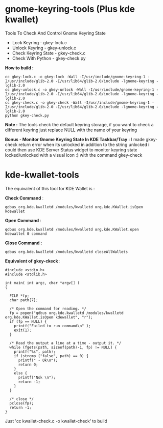 # gnome-keyring-tools (Plus kde kwallet)
Tools To Check And Control Gnome Keyring State

- Lock Keyring - gkey-lock.c
- Unlock Keyring - gkey-unlock.c
- Check Keyring State - gkey-check.c
- Check With Python - gkey-check.py

**How to build :**

    cc gkey-lock.c -o gkey-lock -Wall -I/usr/include/gnome-keyring-1 -I/usr/include/glib-2.0 -I/usr/lib64/glib-2.0/include -lgnome-keyring -lglib-2.0
    cc gkey-unlock.c -o gkey-unlock -Wall -I/usr/include/gnome-keyring-1 -I/usr/include/glib-2.0 -I/usr/lib64/glib-2.0/include -lgnome-keyring -lglib-2.0
    cc gkey-check.c -o gkey-check -Wall -I/usr/include/gnome-keyring-1 -I/usr/include/glib-2.0 -I/usr/lib64/glib-2.0/include -lgnome-keyring -lglib-2.0
    python gkey-check.py

**Note :**
The tools check the default keyring storage, if you want to check a different keyring just replace NULL with the name of your keyring 

**Bonus - Monitor Gnome Keyring State In KDE Taskbar/Tray :**
I made gkey-check return error when its unlocked in addition to the string unlocked i could then use KDE Server Status widget to monitor keyring state locked/unlocked with a visual icon :) with the command gkey-check

# kde-kwallet-tools
The equivalent of this tool for KDE Wallet is :

**Check Command** :

    qdbus org.kde.kwalletd /modules/kwalletd org.kde.KWallet.isOpen kdewallet
    
**Open Command** :

    qdbus org.kde.kwalletd /modules/kwalletd org.kde.KWallet.open kdewallet 0 command
    
**Close Command** :

    qdbus org.kde.kwalletd /modules/kwalletd closeAllWallets
    
**Equivalent of gkey-ckeck** :

    #include <stdio.h>
    #include <stdlib.h>

    int main( int argc, char *argv[] )
    {

      FILE *fp;
      char path[7];

      /* Open the command for reading. */
      fp = popen("qdbus org.kde.kwalletd /modules/kwalletd org.kde.KWallet.isOpen kdewallet", "r");
      if (fp == NULL) {
        printf("Failed to run command\n" );
        exit(1);
      }

      /* Read the output a line at a time - output it. */
      while (fgets(path, sizeof(path)-1, fp) != NULL) {
        printf("%s", path);
        if (strcmp ("false", path) == 0) {
          printf(" - Ok\n");
          return 0;
        }
        else {
          printf("Nok \n");
          return -1;
        }
      }

      /* close */
      pclose(fp);
      return -1;
    }

Just 'cc kwallet-check.c -o kwallet-check' to build

    
